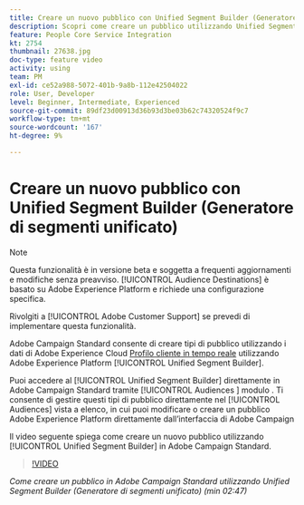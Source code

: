 ```yaml
---
title: Creare un nuovo pubblico con Unified Segment Builder (Generatore di segmenti unificato)
description: Scopri come creare un pubblico utilizzando Unified Segment Builder (Generatore di segmenti unificato)
feature: People Core Service Integration
kt: 2754
thumbnail: 27638.jpg
doc-type: feature video
activity: using
team: PM
exl-id: ce52a988-5072-401b-9a8b-112e42504022
role: User, Developer
level: Beginner, Intermediate, Experienced
source-git-commit: 89df23d00913d36b93d3be03b62c74320524f9c7
workflow-type: tm+mt
source-wordcount: '167'
ht-degree: 9%

---
```


# Creare un nuovo pubblico con Unified Segment Builder (Generatore di segmenti unificato)

>[!NOTE]
>
>Questa funzionalità è in versione beta e soggetta a frequenti aggiornamenti e modifiche senza preavviso. [!UICONTROL Audience Destinations] è basato su Adobe Experience Platform e richiede una configurazione specifica.
>
>Rivolgiti a [!UICONTROL Adobe Customer Support] se prevedi di implementare questa funzionalità.

Adobe Campaign Standard consente di creare tipi di pubblico utilizzando i dati di Adobe Experience Cloud [Profilo cliente in tempo reale](https://experienceleague.adobe.com/docs/platform-learn/tutorials/profiles/understanding-the-real-time-customer-profile.html?lang=en) utilizzando Adobe Experience Platform [!UICONTROL Unified Segment Builder].

Puoi accedere al [!UICONTROL Unified Segment Builder] direttamente in Adobe Campaign Standard tramite [!UICONTROL Audiences ] modulo . Ti consente di gestire questi tipi di pubblico direttamente nel [!UICONTROL Audiences] vista a elenco, in cui puoi modificare o creare un pubblico Adobe Experience Platform direttamente dall’interfaccia di Adobe Campaign

Il video seguente spiega come creare un nuovo pubblico utilizzando [!UICONTROL Unified Segment Builder] in Adobe Campaign Standard.

>[!VIDEO](https://video.tv.adobe.com/v/27638?quality=12&learn=on)

*Come creare un pubblico in Adobe Campaign Standard utilizzando Unified Segment Builder (Generatore di segmenti unificato) (min 02:47)*

